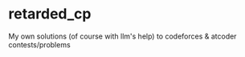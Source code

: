 # retarded_cp

My own solutions (of course with llm's help) to codeforces & atcoder contests/problems